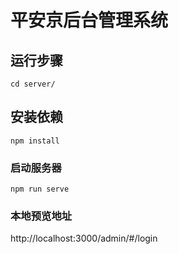 # 平安京后台管理系统

## 运行步骤

```
cd server/
```

## 安装依赖
```
npm install
```

### 启动服务器

```
npm run serve
```

### 本地预览地址

http://localhost:3000/admin/#/login


